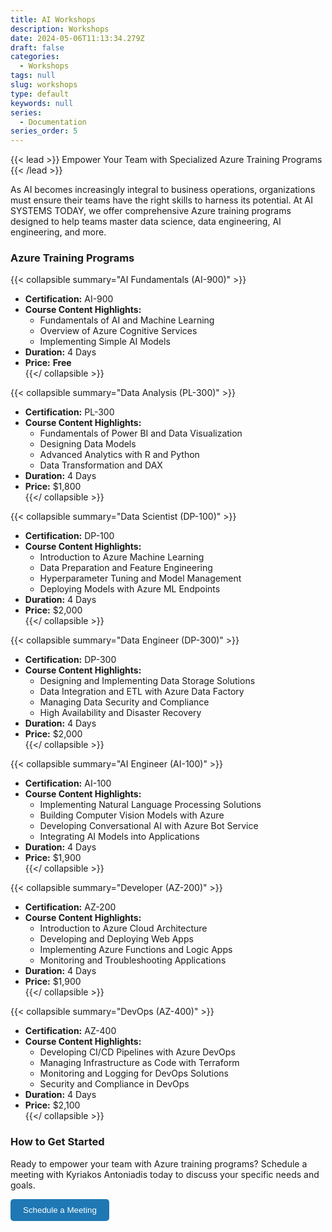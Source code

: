 ```yaml
---
title: AI Workshops
description: Workshops
date: 2024-05-06T11:13:34.279Z
draft: false
categories:
  - Workshops
tags: null
slug: workshops
type: default
keywords: null
series:
  - Documentation
series_order: 5
---
```

{{< lead >}}
Empower Your Team with Specialized Azure Training Programs
{{< /lead >}}

As AI becomes increasingly integral to business operations, organizations must ensure their teams have the right skills to harness its potential. At AI SYSTEMS TODAY, we offer comprehensive Azure training programs designed to help teams master data science, data engineering, AI engineering, and more.

### **Azure Training Programs**

{{< collapsible summary="AI Fundamentals (AI-900)" >}}
- **Certification:** AI-900  
- **Course Content Highlights:**  
  - Fundamentals of AI and Machine Learning  
  - Overview of Azure Cognitive Services  
  - Implementing Simple AI Models  
- **Duration:** 4 Days  
- **Price:** **Free**  
{{</ collapsible >}}

{{< collapsible summary="Data Analysis (PL-300)" >}}
- **Certification:** PL-300  
- **Course Content Highlights:**  
  - Fundamentals of Power BI and Data Visualization  
  - Designing Data Models  
  - Advanced Analytics with R and Python  
  - Data Transformation and DAX  
- **Duration:** 4 Days  
- **Price:** $1,800  
{{</ collapsible >}}

{{< collapsible summary="Data Scientist (DP-100)" >}}
- **Certification:** DP-100  
- **Course Content Highlights:**  
  - Introduction to Azure Machine Learning  
  - Data Preparation and Feature Engineering  
  - Hyperparameter Tuning and Model Management  
  - Deploying Models with Azure ML Endpoints  
- **Duration:** 4 Days  
- **Price:** $2,000  
{{</ collapsible >}}

{{< collapsible summary="Data Engineer (DP-300)" >}}
- **Certification:** DP-300  
- **Course Content Highlights:**  
  - Designing and Implementing Data Storage Solutions  
  - Data Integration and ETL with Azure Data Factory  
  - Managing Data Security and Compliance  
  - High Availability and Disaster Recovery  
- **Duration:** 4 Days  
- **Price:** $2,000  
{{</ collapsible >}}

{{< collapsible summary="AI Engineer (AI-100)" >}}
- **Certification:** AI-100  
- **Course Content Highlights:**  
  - Implementing Natural Language Processing Solutions  
  - Building Computer Vision Models with Azure  
  - Developing Conversational AI with Azure Bot Service  
  - Integrating AI Models into Applications  
- **Duration:** 4 Days  
- **Price:** $1,900  
{{</ collapsible >}}

{{< collapsible summary="Developer (AZ-200)" >}}
- **Certification:** AZ-200  
- **Course Content Highlights:**  
  - Introduction to Azure Cloud Architecture  
  - Developing and Deploying Web Apps  
  - Implementing Azure Functions and Logic Apps  
  - Monitoring and Troubleshooting Applications  
- **Duration:** 4 Days  
- **Price:** $1,900  
{{</ collapsible >}}

{{< collapsible summary="DevOps (AZ-400)" >}}
- **Certification:** AZ-400  
- **Course Content Highlights:**  
  - Developing CI/CD Pipelines with Azure DevOps  
  - Managing Infrastructure as Code with Terraform  
  - Monitoring and Logging for DevOps Solutions  
  - Security and Compliance in DevOps  
- **Duration:** 4 Days  
- **Price:** $2,100  
{{</ collapsible >}}

### **How to Get Started**

Ready to empower your team with Azure training programs? Schedule a meeting with Kyriakos Antoniadis today to discuss your specific needs and goals.

<a href="https://calendly.com/contact-ai-systems-today/30min" 
    target="_blank" 
    style="text-decoration:none;">
      <button style="padding:10px 20px; background-color:#1f78b4; color:white; border:none; border-radius:5px; cursor:pointer;">Schedule a Meeting
      </button>
</a>
